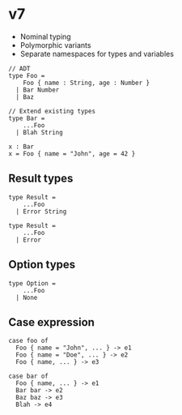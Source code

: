 # v7

- Nominal typing
- Polymorphic variants
- Separate namespaces for types and variables

```
// ADT
type Foo =
    Foo { name : String, age : Number }
  | Bar Number
  | Baz

// Extend existing types
type Bar =
    ...Foo
  | Blah String

x : Bar
x = Foo { name = "John", age = 42 }
```

## Result types

```
type Result =
    ...Foo
  | Error String

type Result =
    ...Foo
  | Error
```

## Option types

```
type Option =
    ...Foo
  | None
```

## Case expression

```
case foo of
  Foo { name = "John", ... } -> e1
  Foo { name = "Doe", ... } -> e2
  Foo { name, ... } -> e3

case bar of
  Foo { name, ... } -> e1
  Bar bar -> e2
  Baz baz -> e3
  Blah -> e4
```
